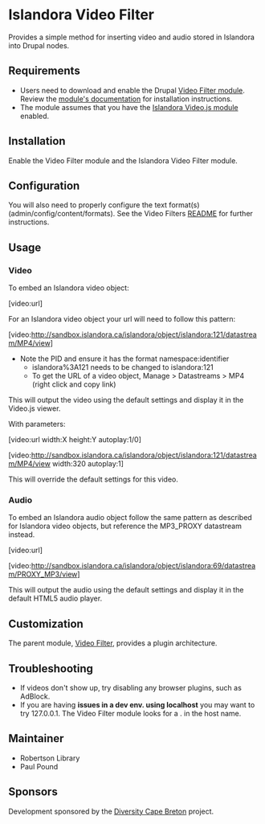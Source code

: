 # Islandora Video Filter

Provides a simple method for inserting video and audio stored in Islandora into Drupal nodes.

## Requirements

* Users need to download and enable the Drupal [Video Filter module](https://www.drupal.org/project/video_filter).  Review the [module's documentation](https://www.drupal.org/node/402796) for installation instructions.
* The module assumes that you have the [Islandora Video.js module](http://github.com/islandora/islandora_videojs) enabled.

## Installation

Enable the Video Filter module and the Islandora Video Filter module.  

## Configuration
You will also need to properly configure the text format(s) (admin/config/content/formats). See the Video Filters [README](http://drupalcode.org/project/video_filter.git/blob/refs/heads/7.x-3.x:/README.txt) for further instructions.

## Usage 

### Video 

To embed an Islandora video object:

 [video:url]

For an Islandora video object your url will need to follow this pattern:

 [video:http://sandbox.islandora.ca/islandora/object/islandora:121/datastream/MP4/view]

* Note the PID and ensure it has the format namespace:identifier
    * islandora%3A121 needs to be changed to islandora:121 
    * To get the URL of a video object, Manage > Datastreams > MP4 (right click and copy link)

This will output the video using the default settings and display it in the Video.js viewer.

With parameters:

[video:url width:X height:Y autoplay:1/0]

[video:http://sandbox.islandora.ca/islandora/object/islandora:121/datastream/MP4/view width:320 autoplay:1]

This will override the default settings for this video.

### Audio 

To embed an Islandora audio object follow the same pattern as described for Islandora video objects, but reference the MP3_PROXY datastream instead.

 [video:url]

 [video:http://sandbox.islandora.ca/islandora/object/islandora:69/datastream/PROXY_MP3/view]

This will output the audio using the default settings and display it in the default HTML5 audio player.

## Customization

The parent module, [Video Filter](https://www.drupal.org/project/video_filter), provides a plugin architecture.

## Troubleshooting

* If videos don't show up, try disabling any browser plugins, such as AdBlock.
* If you are having **issues in a dev env. using localhost** you may want to try 127.0.0.1. The Video Filter module looks for a . in the host name.

## Maintainer

* Robertson Library
* Paul Pound

## Sponsors

Development sponsored by the [Diversity Cape Breton](http://diversitycapebreton.ca) project.